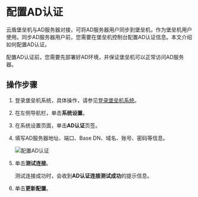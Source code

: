 # 配置AD认证

云盾堡垒机与AD服务器对接，可将AD服务器用户同步到堡垒机，作为堡垒机用户使用。同步AD服务器用户前，您需要在堡垒机控制台配置AD认证信息。本文介绍如何配置AD认证。

配置AD认证前，您需要先部署好AD环境，并保证堡垒机可以正常访问AD服务器。

## 操作步骤

1.  登录堡垒机系统，具体操作，请参见[登录堡垒机系统](/cn.zh-CN/用户指南（V3.2版本）/管理员手册/登录堡垒机系统.md)。

2.  在左侧导航栏，单击**系统设置**。

3.  在系统设置页面，单击**AD认证**页签。

4.  填写AD服务器地址、端口、Base DN、域名、账号、密码等信息。

    ![配置AD认证](https://static-aliyun-doc.oss-accelerate.aliyuncs.com/assets/img/zh-CN/4462449951/p99967.png)

5.  单击**测试连接**。

    测试连接成功时，会收到**AD认证连接测试成功**的提示信息。

6.  单击**更新配置**。


